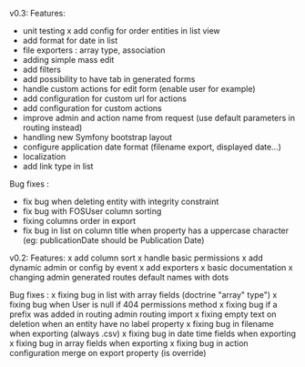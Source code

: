 v0.3:
Features:
- unit testing
x add config for order entities in list view
- add format for date in list
- file exporters : array type, association
- adding simple mass edit
- add filters
- add possibility to have tab in generated forms
- handle custom actions for edit form (enable user for example)
- add configuration for custom url for actions
- add configuration for custom actions
- improve admin and action name from request (use default parameters in routing instead)
- handling new Symfony bootstrap layout
- configure application date format (filename export, displayed date...)
- localization
- add link type in list

Bug fixes :
- fix bug when deleting entity with integrity constraint
- fix bug with FOSUser column sorting
- fixing columns order in export
- fix bug in list on column title when property has a uppercase character (eg: publicationDate should be Publication Date)

v0.2:
Features:
x add column sort
x handle basic permissions
x add dynamic admin or config by event
x add exporters
x basic documentation
x changing admin generated routes default names with dots

Bug fixes :
x fixing bug in list with array fields (doctrine "array" type")
x fixing bug when User is null if 404 permissions method
x fixing bug if a prefix was added in routing admin routing import
x fixing empty text on deletion when an entity have no label property
x fixing bug in filename when exporting (always .csv)
x fixing bug in date time fields when exporting
x fixing bug in array fields when exporting
x fixing bug in action configuration merge on export property (is override)
